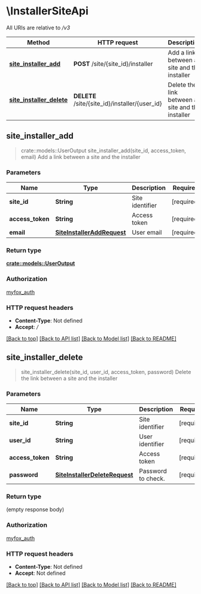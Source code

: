 # \InstallerSiteApi

All URIs are relative to */v3*

Method | HTTP request | Description
------------- | ------------- | -------------
[**site_installer_add**](InstallerSiteApi.md#site_installer_add) | **POST** /site/{site_id}/installer | Add a link between a site and the installer
[**site_installer_delete**](InstallerSiteApi.md#site_installer_delete) | **DELETE** /site/{site_id}/installer/{user_id} | Delete the link between a site and the installer



## site_installer_add

> crate::models::UserOutput site_installer_add(site_id, access_token, email)
Add a link between a site and the installer

### Parameters


Name | Type | Description  | Required | Notes
------------- | ------------- | ------------- | ------------- | -------------
**site_id** | **String** | Site identifier | [required] |
**access_token** | **String** | Access token | [required] |
**email** | [**SiteInstallerAddRequest**](SiteInstallerAddRequest.md) | User email | [required] |

### Return type

[**crate::models::UserOutput**](UserOutput.md)

### Authorization

[myfox_auth](../README.md#myfox_auth)

### HTTP request headers

- **Content-Type**: Not defined
- **Accept**: */*

[[Back to top]](#) [[Back to API list]](../README.md#documentation-for-api-endpoints) [[Back to Model list]](../README.md#documentation-for-models) [[Back to README]](../README.md)


## site_installer_delete

> site_installer_delete(site_id, user_id, access_token, password)
Delete the link between a site and the installer

### Parameters


Name | Type | Description  | Required | Notes
------------- | ------------- | ------------- | ------------- | -------------
**site_id** | **String** | Site identifier | [required] |
**user_id** | **String** | User identifier | [required] |
**access_token** | **String** | Access token | [required] |
**password** | [**SiteInstallerDeleteRequest**](SiteInstallerDeleteRequest.md) | Password to check. | [required] |

### Return type

 (empty response body)

### Authorization

[myfox_auth](../README.md#myfox_auth)

### HTTP request headers

- **Content-Type**: Not defined
- **Accept**: Not defined

[[Back to top]](#) [[Back to API list]](../README.md#documentation-for-api-endpoints) [[Back to Model list]](../README.md#documentation-for-models) [[Back to README]](../README.md)

